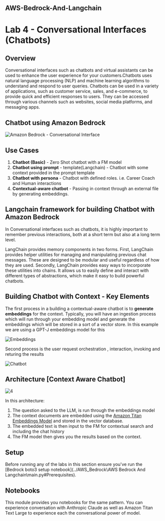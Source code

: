 ## AWS-Bedrock-And-Langchain

# Lab 4 - Conversational Interfaces (Chatbots)

## Overview

Conversational interfaces such as chatbots and virtual assistants can be used to enhance the user experience for your customers.Chatbots uses natural language processing (NLP) and machine learning algorithms to understand and respond to user queries. Chatbots can be used in a variety of applications, such as customer service, sales, and e-commerce, to provide quick and efficient responses to users. They can be accessed through various channels such as websites, social media platforms, and messaging apps.


## Chatbot using Amazon Bedrock

![Amazon Bedrock - Conversational Interface](./imgs\10-overview.png)

## Use Cases

1. **Chatbot (Basic)** - Zero Shot chatbot with a FM model
2. **Chatbot using prompt** - template(Langchain) - Chatbot with some context provided in the prompt template
3. **Chatbot with persona** - Chatbot with defined roles. i.e. Career Coach and Human interactions
4. **Contextual-aware chatbot** - Passing in context through an external file by generating embeddings.

## Langchain framework for building Chatbot with Amazon Bedrock
In Conversational interfaces such as chatbots, it is highly important to remember previous interactions, both at a short term but also at a long term level.

LangChain provides memory components in two forms. First, LangChain provides helper utilities for managing and manipulating previous chat messages. These are designed to be modular and useful regardless of how they are used. Secondly, LangChain provides easy ways to incorporate these utilities into chains.
It allows us to easily define and interact with different types of abstractions, which make it easy to build powerful chatbots.

## Building Chatbot with Context - Key Elements

The first process in a building a contextual-aware chatbot is to **generate embeddings** for the context. Typically, you will have an ingestion process which will run through your embedding model and generate the embeddings which will be stored in a sort of a vector store. In this example we are using a GPT-J embeddings model for this

![Embeddings](./images/embeddings_lang.png)

Second process is the user request orchestration , interaction,  invoking and returing the results

![Chatbot](./images/chatbot_lang.png)

## Architecture [Context Aware Chatbot]
![4](./images/context-aware-chatbot.png)

In this architecture:

1. The question asked to the LLM, is run through the embeddings model
2. The context documents are embedded using the [Amazon Titan Embeddings Model](https://aws.amazon.com/bedrock/titan/) and stored in the vector database.
3. The embedded text is then input to the FM for contextual search and including the chat history
4. The FM model then gives you the results based on the context.

## Setup
Before running any of the labs in this section ensure you've run the [Bedrock boto3 setup notebook](../AWS_Bedrock\AWS Bedrock And Langchain\main.py#Prerequisites).

## Notebooks
This module provides you  notebooks for the same pattern. You can experience conversation with Anthropic Claude as well as Amazon Titan Text Large to experience each the conversational power of model.

